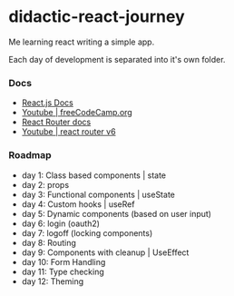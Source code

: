 # didactic-react-journey

Me learning react writing a simple app.

Each day of development is separated into it's own folder.

### Docs

- [React.js Docs](https://reactjs.org/docs/getting-started.html)
- [Youtube | freeCodeCamp.org](https://www.youtube.com/c/Freecodecamp)
- [React Router docs](https://reactrouter.com/docs/en/v6)
- [ Youtube | react router v6](https://www.youtube.com/watch?v=zEQiNFAwDGo&ab_channel=Academind)

### Roadmap

- day 1: Class based components | state
- day 2: props
- day 3: Functional components | useState
- day 4: Custom hooks | useRef
- day 5: Dynamic components (based on user input)
- day 6: login (oauth2)
- day 7: logoff (locking components)
- day 8: Routing
- day 9: Components with cleanup | UseEffect
- day 10: Form Handling
- day 11: Type checking
- day 12: Theming

